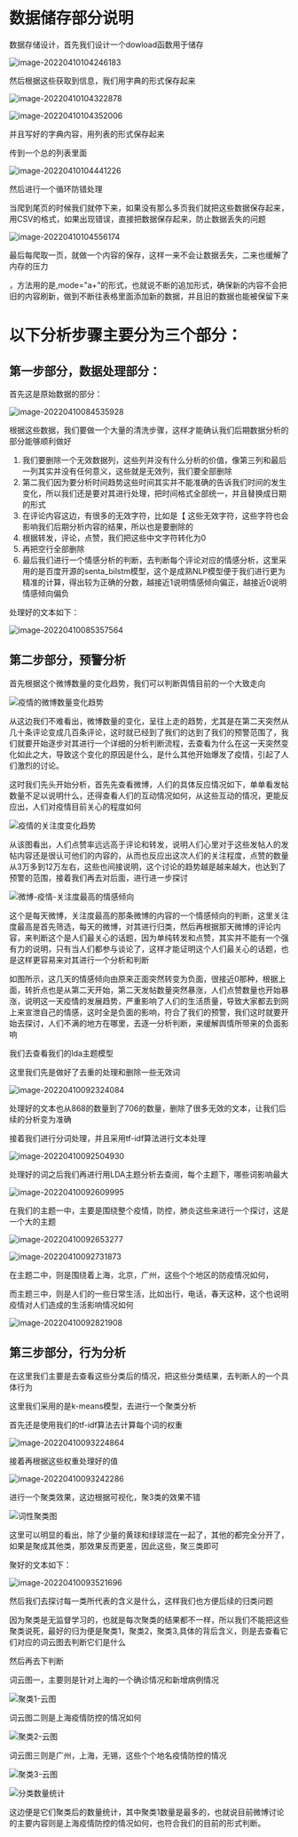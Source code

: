 # 数据储存部分说明

数据存储设计，首先我们设计一个dowload函数用于储存

![image-20220410104246183](https://cdn.jsdelivr.net/gh/13060923171/images@main/img/image-20220410104246183.png)

然后根据这些获取到信息，我们用字典的形式保存起来

![image-20220410104322878](https://cdn.jsdelivr.net/gh/13060923171/images@main/img/image-20220410104322878.png)

![image-20220410104352006](https://cdn.jsdelivr.net/gh/13060923171/images@main/img/image-20220410104352006.png)

并且写好的字典内容，用列表的形式保存起来

传到一个总的列表里面

![image-20220410104441226](https://cdn.jsdelivr.net/gh/13060923171/images@main/img/image-20220410104441226.png)



然后进行一个循环防错处理

当爬到尾页的时候我们就停下来，如果没有那么多页我们就把这些数据保存起来，用CSV的格式，如果出现错误，直接把数据保存起来，防止数据丢失的问题

![image-20220410104556174](https://cdn.jsdelivr.net/gh/13060923171/images@main/img/image-20220410104556174.png)



最后每爬取一页，就做一个内容的保存，这样一来不会让数据丢失，二来也缓解了内存的压力

，方法用的是,mode="a+"的形式，也就说不断的追加形式，确保新的内容不会把旧的内容刷新，做到不断往表格里面添加新的数据，并且旧的数据也能被保留下来

# 以下分析步骤主要分为三个部分：

## 第一步部分，数据处理部分：

首先这是原始数据的部分：

![image-20220410084535928](https://cdn.jsdelivr.net/gh/13060923171/images@main/img/image-20220410084535928.png)

根据这些数据，我们要做一个大量的清洗步骤，这样才能确认我们后期数据分析的部分能够顺利做好

1. 我们要删除一个无效数据列，这些列并没有什么分析的价值，像第三列和最后一列其实并没有任何意义，这些就是无效列，我们要全部删除
2. 第二我们因为要分析时间趋势这些时间其实并不能准确的告诉我们时间的发生变化，所以我们还是要对其进行处理，把时间格式全部统一，并且替换成日期的形式
3. 在评论内容这边，有很多的无效字符，比如是【 这些无效字符，这些字符也会影响我们后期分析内容的结果，所以也是要删除的
4. 根据转发，评论，点赞，我们把这些中文字符转化为0
5. 再把空行全部删除
6. 最后我们进行一个情感分析的判断，去判断每个评论对应的情感分析，这里采用的是百度开源的senta_bilstm模型，这个是成熟NLP模型便于我们进行更为精准的计算，得出较为正确的分数，越接近1说明情感倾向偏正，越接近0说明情感倾向偏负

处理好的文本如下：

![image-20220410085357564](https://cdn.jsdelivr.net/gh/13060923171/images@main/img/image-20220410085357564.png)





## 第二步部分，预警分析

首先根据这个微博数量的变化趋势，我们可以判断舆情目前的一个大致走向

![疫情的微博数量变化趋势](https://cdn.jsdelivr.net/gh/13060923171/images@main/img/%E7%96%AB%E6%83%85%E7%9A%84%E5%BE%AE%E5%8D%9A%E6%95%B0%E9%87%8F%E5%8F%98%E5%8C%96%E8%B6%8B%E5%8A%BF.png)

从这边我们不难看出，微博数量的变化，呈往上走的趋势，尤其是在第二天突然从几十条评论变成几百条评论，这时就已经到了我们的达到了我们的预警范围了，我们就要开始逐步对其进行一个详细的分析判断流程，去查看为什么在这一天突然变化如此之大，导致这个变化的原因是什么，是什么其他开始爆发了疫情，引起了人们激烈的讨论。



这时我们先头开始分析，首先先查看微博，人们的具体反应情况如下，单单看发帖数量不足以说明什么，还得查看人们的互动情况如何，从这些互动的情况，更能反应出，人们对疫情目前关心的程度如何

![疫情的关注度变化趋势](https://cdn.jsdelivr.net/gh/13060923171/images@main/img/%E7%96%AB%E6%83%85%E7%9A%84%E5%85%B3%E6%B3%A8%E5%BA%A6%E5%8F%98%E5%8C%96%E8%B6%8B%E5%8A%BF.png)

从该图看出，人们点赞率远远高于评论和转发，说明人们心里对于这些发帖人的发帖内容还是很认可他们的内容的，从而也反应出这次人们的关注程度，点赞的数量从3万多到12万左右，这些也间接说明，这个讨论的趋势越是越来越大，也达到了预警的范围，接着我们再去对后面，进行进一步探讨



![微博-疫情-关注度最高的情感倾向](https://cdn.jsdelivr.net/gh/13060923171/images@main/img/%E5%BE%AE%E5%8D%9A-%E7%96%AB%E6%83%85-%E5%85%B3%E6%B3%A8%E5%BA%A6%E6%9C%80%E9%AB%98%E7%9A%84%E6%83%85%E6%84%9F%E5%80%BE%E5%90%91.png)

这个是每天微博，关注度最高的那条微博的内容的一个情感倾向的判断，这里关注度最高是首先筛选，每天的微博，对其进行归类，然后再根据那天微博的评论内容，来判断这个是人们最关心的话题，因为单纯转发和点赞，其实并不能有一个强有力的说明，只有当人们都参与谈论了，这样才能证明这个人们最关心的话题，也是这样更容易来对其进行一个分析和判断

如图所示，这几天的情感倾向由原来正面突然转变为负面，很接近0那种，根据上面，转折点也是从第二天开始，第二天发帖数量突然暴涨，人们点赞数量也开始暴涨，说明这一天疫情的发展趋势，严重影响了人们的生活质量，导致大家都去到网上来宣泄自己的情感，这时全是负面的影响，符合了我们的预警，我们这时就要开始去探讨，人们不满的地方在哪里，去逐一分析判断，来缓解舆情所带来的负面影响



我们去查看我们的lda主题模型

这里我们先是做好了去重的处理和删除一些无效词

![image-20220410092324084](https://cdn.jsdelivr.net/gh/13060923171/images@main/img/image-20220410092324084.png)

处理好的文本也从868的数量到了706的数量，删除了很多无效的文本，让我们后续的分析变为准确

接着我们进行分词处理，并且采用tf-idf算法进行文本处理

![image-20220410092504930](https://cdn.jsdelivr.net/gh/13060923171/images@main/img/image-20220410092504930.png)

处理好的词之后我们再进行用LDA主题分析去查阅，每个主题下，哪些词影响最大

![image-20220410092609995](https://cdn.jsdelivr.net/gh/13060923171/images@main/img/image-20220410092609995.png)

在我们的主题一中，主要是围绕整个疫情，防控，肺炎这些来进行一个探讨，这是一个大的主题

![image-20220410092653277](https://cdn.jsdelivr.net/gh/13060923171/images@main/img/image-20220410092653277.png)

![image-20220410092731873](https://cdn.jsdelivr.net/gh/13060923171/images@main/img/image-20220410092731873.png)

在主题二中，则是围绕着上海，北京，广州，这些个个地区的防疫情况如何，

而主题三中，则是人们的一些日常生活，比如出行，电话，春天这种，这个也说明疫情对人们造成的生活影响情况如何

![image-20220410092821908](https://cdn.jsdelivr.net/gh/13060923171/images@main/img/image-20220410092821908.png)



## 第三步部分，行为分析

在这里我们主要是去查看这些分类后的情况，把这些分类结果，去判断人的一个具体行为

这里我们采用的是k-means模型，去进行一个聚类分析

首先还是使用我们的tf-idf算法去计算每个词的权重

![image-20220410093224864](https://cdn.jsdelivr.net/gh/13060923171/images@main/img/image-20220410093224864.png)

接着再根据这些权重处理好的值

![image-20220410093242286](https://cdn.jsdelivr.net/gh/13060923171/images@main/img/image-20220410093242286.png)

进行一个聚类效果，这边根据可视化，聚3类的效果不错

![词性聚类图](https://cdn.jsdelivr.net/gh/13060923171/images@main/img/%E8%AF%8D%E6%80%A7%E8%81%9A%E7%B1%BB%E5%9B%BE.jpg)

这里可以明显的看出，除了少量的黄球和绿球混在一起了，其他的都完全分开了，如果是聚成其他类，那效果反而更差，因此这些，聚三类即可

聚好的文本如下：

![image-20220410093521696](https://cdn.jsdelivr.net/gh/13060923171/images@main/img/image-20220410093521696.png)

然后我们去探讨每一类所代表的含义是什么，这样我们也方便后续的归类问题

因为聚类是无监督学习的，也就是每次聚类的结果都不一样，所以我们不能把这些聚类说死，最好的归为便是聚类1，聚类2，聚类3,具体的背后含义，则是去查看它们对应的词云图去判断它们是什么

然后再去下判断



词云图一，主要则是针对上海的一个确诊情况和新增病例情况

![聚类1-云图](D:/photo/聚类1-云图.png)



词云图二则是上海疫情防控的情况如何

![聚类2-云图](https://cdn.jsdelivr.net/gh/13060923171/images@main/img/%E8%81%9A%E7%B1%BB2-%E4%BA%91%E5%9B%BE.png)

词云图三则是广州，上海，无锡，这些个个地名疫情防控的情况

![聚类3-云图](https://cdn.jsdelivr.net/gh/13060923171/images@main/img/%E8%81%9A%E7%B1%BB3-%E4%BA%91%E5%9B%BE.png)

![分类数量统计](https://cdn.jsdelivr.net/gh/13060923171/images@main/img/%E5%88%86%E7%B1%BB%E6%95%B0%E9%87%8F%E7%BB%9F%E8%AE%A1.jpg)

这边便是它们聚类后的数量统计，其中聚类1数量是最多的，也就说目前微博讨论的主要内容则是上海疫情防控的情况如何，也符合我们的目前的形式判断。